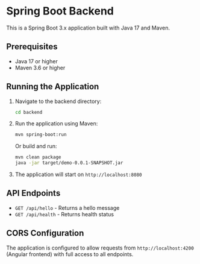 # Spring Boot Backend

This is a Spring Boot 3.x application built with Java 17 and Maven.

## Prerequisites

- Java 17 or higher
- Maven 3.6 or higher

## Running the Application

1. Navigate to the backend directory:
   ```bash
   cd backend
   ```

2. Run the application using Maven:
   ```bash
   mvn spring-boot:run
   ```

   Or build and run:
   ```bash
   mvn clean package
   java -jar target/demo-0.0.1-SNAPSHOT.jar
   ```

3. The application will start on `http://localhost:8080`

## API Endpoints

- `GET /api/hello` - Returns a hello message
- `GET /api/health` - Returns health status

## CORS Configuration

The application is configured to allow requests from `http://localhost:4200` (Angular frontend) with full access to all endpoints.
